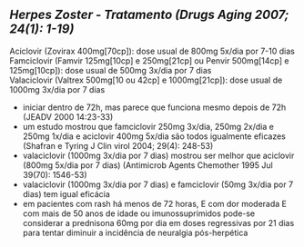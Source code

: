## ***Herpes Zoster - Tratamento (Drugs Aging 2007; 24(1): 1-19)***


Aciclovir (Zovirax 400mg\[70cp\]): dose usual de 800mg 5x/dia por 7-10 dias  
Famciclovir (Famvir 125mg\[10cp\] e 250mg\[21cp\] ou Penvir 500mg\[14cp\] e 125mg\[10cp\]): dose usual de 500mg 3x/dia por 7 dias  
Valaciclovir (Valtrex 500mg\[10 ou 42cp\] e 1000mg\[21cp\]): dose usual de 1000mg 3x/dia por 7 dias  
- iniciar dentro de 72h, mas parece que funciona mesmo depois de 72h (JEADV 2000 14:23-33)  
- um estudo mostrou que famciclovir 250mg 3x/dia, 250mg 2x/dia e 250mg 1x/dia e aciclovir 400mg 5x/dia são todos igualmente eficazes (Shafran e Tyring J Clin virol 2004; 29(4): 248-53)  
- valaciclovir (1000mg 3x/dia por 7 dias) mostrou ser melhor que aciclovir (800mg 5x/dia por 7 dias) (Antimicrob Agents Chemother 1995 Jul 39(70): 1546-53)  
- valaciclovir (1000mg 3x/dia por 7 dias) e famciclovir (50mg 3x/dia por 7 dias) tem igual eficácia  
- em pacientes com rash há menos de 72 horas, E com dor moderada E com mais de 50 anos de idade ou imunossuprimidos pode-se considerar a prednisona 60mg por dia em doses regressivas por 21 dias para tentar diminuir a incidência de neuralgia pós-herpética

